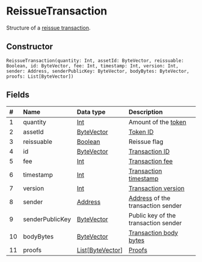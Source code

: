 # ReissueTransaction

Structure of a [reissue transaction](/blockchain/transaction-type/reissue-transaction.md).

## Constructor

``` ride
ReissueTransaction(quantity: Int, assetId: ByteVector, reissuable: Boolean, id: ByteVector, fee: Int, timestamp: Int, version: Int, sender: Address, senderPublicKey: ByteVector, bodyBytes: ByteVector, proofs: List[ByteVector])
```

## Fields

| # | Name | Data type | Description |
| :--- | :--- | :--- | :--- |
| 1 | quantity | [Int](/ride/data-types/int.md) | Amount of the [token](/blockchain/token.md) |
| 2 | assetId | [ByteVector](/ride/data-types/byte-vector.md) | [Token ID](/blockchain/token/token-id.md) |
| 3 | reissuable | [Boolean](/ride/data-types/boolean.md) | Reissue flag |
| 4 | id | [ByteVector](/ride/data-types/byte-vector.md) | [Transaction ID](/blockchain/transaction/transaction-id.md) |
| 5 | fee | [Int](/ride/data-types/int.md) | [Transaction fee](/blockchain/transaction/transaction-fee.md) |
| 6 | timestamp | [Int](/ride/data-types/int.md) | [Transaction timestamp](/blockchain/transaction/transaction-timestamp.md) |
| 7 | version | [Int](/ride/data-types/int.md) | [Transaction version](/blockchain/transaction/transaction-version.md) |
| 8 | sender | [Address](/ride/structures/common-structures/address.md) | [Address](/blockchain/account/address.md) of the transaction sender |
| 9 | senderPublicKey | [ByteVector](/ride/data-types/byte-vector.md) | Public key of the transaction sender |
| 10 | bodyBytes | [ByteVector](/ride/data-types/byte-vector.md) | [Transaction body bytes](/blockchain/transaction/transaction-body-bytes.md) |
| 11 | proofs | [List](/ride/data-types/list.md)[[ByteVector](/ride/data-types/byte-vector.md)] | [Proofs](/blockchain/transaction/transaction-proof.md) |
